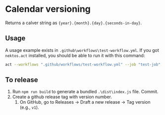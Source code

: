 # Calendar versioning

Returns a calver string as `{year}.{month}.{day}.{seconds-in-day}`.

## Usage

A usage example exists in `.github\workflows\test-workflow.yml`. If you got
`nektos.act` installed, you should be able to run it with this command:

```bash
act --workflows ".github/workflows/test-workflow.yml" --job "test-job"
```

## To release

1. Run `npm run build` to generate a bundled `.\dist\index.js` file. Commit.
2. Create a github release tag with version number.
   1. On GitHub, go to Releases → Draft a new release → Tag version (e.g., `v1`).
